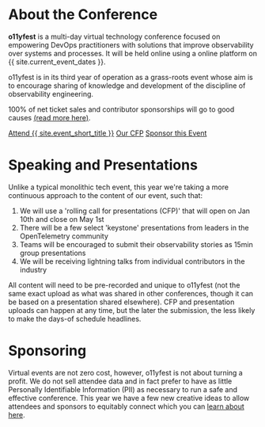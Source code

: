 # About the Conference

**o11yfest** is a multi-day virtual technology conference focused on empowering DevOps practitioners with solutions that improve observability over systems and processes. It will be held online using a online platform on {{ site.current_event_dates }}.

o11yfest is in its third year of operation as a grass-roots event whose aim is to encourage sharing of knowledge and development of the discipline of observability engineering.

100% of net ticket sales and contributor sponsorships will go to good causes [(read more here)](/efforts).

<div class="flexbox">
  <a class="flexbox-button" href="{{ site.registration_link }}">Attend {{ site.event_short_title }}</a>
  <a class="flexbox-button" href="/cfp">Our CFP</a>
  <a class="flexbox-button" href="/sponsor">Sponsor this Event</a>
</div>

# Speaking and Presentations

Unlike a typical monolithic tech event, this year we're taking a more continuous approach to the content of our event, such that:

1. We will use a 'rolling call for presentations (CFP)' that will open on Jan 10th and close on May 1st
2. There will be a few select 'keystone' presentations from leaders in the OpenTelemetry community
3. Teams will be encouraged to submit their observability stories as 15min group presentations
4. We will be receiving lightning talks from individual contributors in the industry

All content will need to be pre-recorded and unique to o11yfest (not the same exact upload as what was shared in other conferences, though it can be based on a presentation shared elsewhere). CFP and presentation uploads can happen at any time, but the later the submission, the less likely to make the days-of schedule headlines.

# Sponsoring

Virtual events are not zero cost, however, o11yfest is not about turning a profit. We do not sell attendee data and in fact prefer to have as little Personally Identifiable Information (PII) as necessary to run a safe and effective conference. This year we have a few new creative ideas to allow attendees and sponsors to equitably connect which you can [learn about here](/sponsor).
